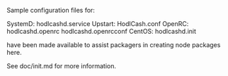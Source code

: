 Sample configuration files for:

SystemD: hodlcashd.service
Upstart: HodlCash.conf
OpenRC:  hodlcashd.openrc
         hodlcashd.openrcconf
CentOS:  hodlcashd.init

have been made available to assist packagers in creating node packages here.

See doc/init.md for more information.
